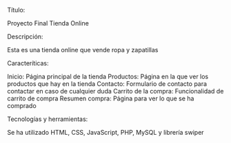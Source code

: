 Título:

Proyecto Final Tienda Online

Descripción:

Esta es una tienda online que vende ropa y zapatillas

Caracteríticas:

Inicio: Página principal de la tienda
Productos: Página en la que ver los productos que hay en la tienda
Contacto: Formulario de contacto para contactar en caso de cualquier duda
Carrito de la compra: Funcionalidad de carrito de compra
Resumen compra: Página para ver lo que se ha comprado

Tecnologías y herramientas:

Se ha utilizado HTML, CSS, JavaScript, PHP, MySQL y librería swiper
